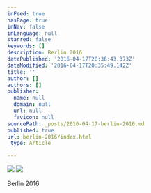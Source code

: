 ```yaml
---
inFeed: true
hasPage: true
inNav: false
inLanguage: null
starred: false
keywords: []
description: Berlin 2016
datePublished: '2016-04-17T20:36:43.373Z'
dateModified: '2016-04-17T20:35:49.142Z'
title: ''
author: []
authors: []
publisher:
  name: null
  domain: null
  url: null
  favicon: null
sourcePath: _posts/2016-04-17-berlin-2016.md
published: true
url: berlin-2016/index.html
_type: Article

---
```

![](https://the-grid-user-content.s3-us-west-2.amazonaws.com/b1c8f0eb-211f-4742-a325-7890edfbef97.jpg)
![](https://the-grid-user-content.s3-us-west-2.amazonaws.com/8c8e0dbb-c01e-4a9d-a1ee-2153bf885d80.jpg)

Berlin 2016